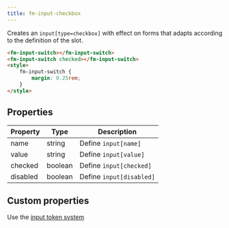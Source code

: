 ```yaml
---
title: fm-input-checkbox
---
```


Creates an `input[type=checkbox]` with effect on forms that adapts according to the definition of the slot.

```html preview
<fm-input-switch></fm-input-switch>
<fm-input-switch checked></fm-input-switch>
<style>
    fm-input-switch {
        margin: 0.25rem;
    }
</style>
```

## Properties

| Property | Type    | Description              |
| -------- | ------- | ------------------------ |
| name     | string  | Define `input[name]`     |
| value    | string  | Define `input[value]`    |
| checked  | boolean | Define `input[checked]`  |
| disabled | boolean | Define `input[disabled]` |

## Custom properties

Use the [input token system](#/tokens/input)
